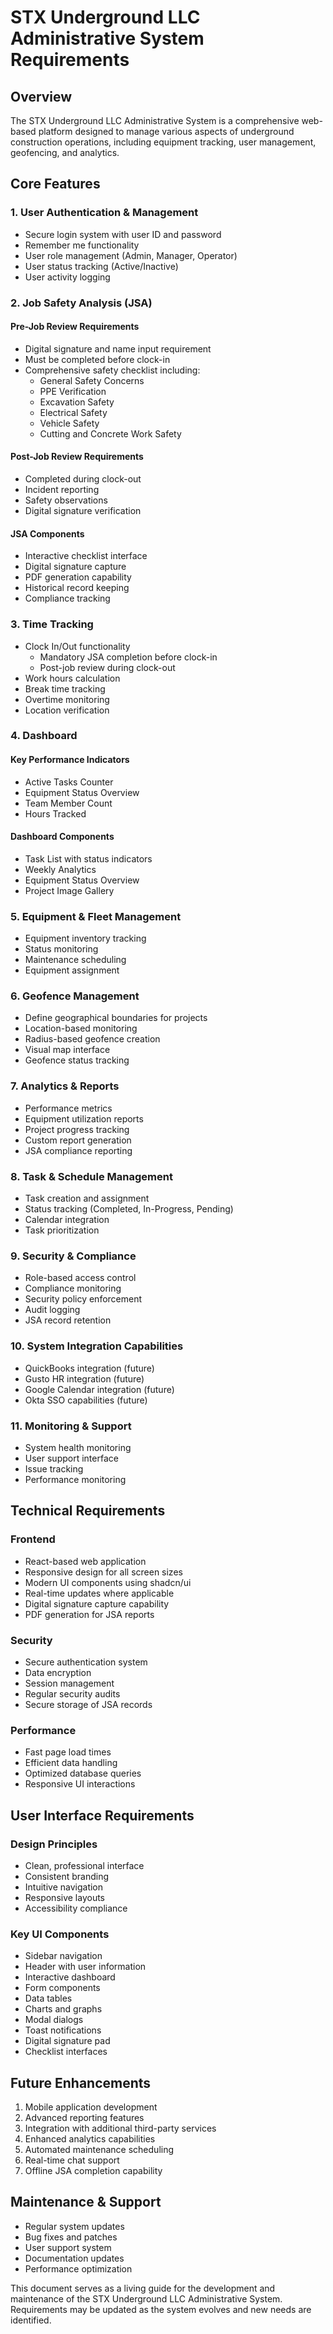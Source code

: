 # STX Underground LLC Administrative System Requirements

## Overview
The STX Underground LLC Administrative System is a comprehensive web-based platform designed to manage various aspects of underground construction operations, including equipment tracking, user management, geofencing, and analytics.

## Core Features

### 1. User Authentication & Management
- Secure login system with user ID and password
- Remember me functionality
- User role management (Admin, Manager, Operator)
- User status tracking (Active/Inactive)
- User activity logging

### 2. Job Safety Analysis (JSA)
#### Pre-Job Review Requirements
- Digital signature and name input requirement
- Must be completed before clock-in
- Comprehensive safety checklist including:
  - General Safety Concerns
  - PPE Verification
  - Excavation Safety
  - Electrical Safety
  - Vehicle Safety
  - Cutting and Concrete Work Safety

#### Post-Job Review Requirements
- Completed during clock-out
- Incident reporting
- Safety observations
- Digital signature verification

#### JSA Components
- Interactive checklist interface
- Digital signature capture
- PDF generation capability
- Historical record keeping
- Compliance tracking

### 3. Time Tracking
- Clock In/Out functionality
  - Mandatory JSA completion before clock-in
  - Post-job review during clock-out
- Work hours calculation
- Break time tracking
- Overtime monitoring
- Location verification

### 4. Dashboard
#### Key Performance Indicators
- Active Tasks Counter
- Equipment Status Overview
- Team Member Count
- Hours Tracked

#### Dashboard Components
- Task List with status indicators
- Weekly Analytics
- Equipment Status Overview
- Project Image Gallery

### 5. Equipment & Fleet Management
- Equipment inventory tracking
- Status monitoring
- Maintenance scheduling
- Equipment assignment

### 6. Geofence Management
- Define geographical boundaries for projects
- Location-based monitoring
- Radius-based geofence creation
- Visual map interface
- Geofence status tracking

### 7. Analytics & Reports
- Performance metrics
- Equipment utilization reports
- Project progress tracking
- Custom report generation
- JSA compliance reporting

### 8. Task & Schedule Management
- Task creation and assignment
- Status tracking (Completed, In-Progress, Pending)
- Calendar integration
- Task prioritization

### 9. Security & Compliance
- Role-based access control
- Compliance monitoring
- Security policy enforcement
- Audit logging
- JSA record retention

### 10. System Integration Capabilities
- QuickBooks integration (future)
- Gusto HR integration (future)
- Google Calendar integration (future)
- Okta SSO capabilities (future)

### 11. Monitoring & Support
- System health monitoring
- User support interface
- Issue tracking
- Performance monitoring

## Technical Requirements

### Frontend
- React-based web application
- Responsive design for all screen sizes
- Modern UI components using shadcn/ui
- Real-time updates where applicable
- Digital signature capture capability
- PDF generation for JSA reports

### Security
- Secure authentication system
- Data encryption
- Session management
- Regular security audits
- Secure storage of JSA records

### Performance
- Fast page load times
- Efficient data handling
- Optimized database queries
- Responsive UI interactions

## User Interface Requirements

### Design Principles
- Clean, professional interface
- Consistent branding
- Intuitive navigation
- Responsive layouts
- Accessibility compliance

### Key UI Components
- Sidebar navigation
- Header with user information
- Interactive dashboard
- Form components
- Data tables
- Charts and graphs
- Modal dialogs
- Toast notifications
- Digital signature pad
- Checklist interfaces

## Future Enhancements
1. Mobile application development
2. Advanced reporting features
3. Integration with additional third-party services
4. Enhanced analytics capabilities
5. Automated maintenance scheduling
6. Real-time chat support
7. Offline JSA completion capability

## Maintenance & Support
- Regular system updates
- Bug fixes and patches
- User support system
- Documentation updates
- Performance optimization

This document serves as a living guide for the development and maintenance of the STX Underground LLC Administrative System. Requirements may be updated as the system evolves and new needs are identified.